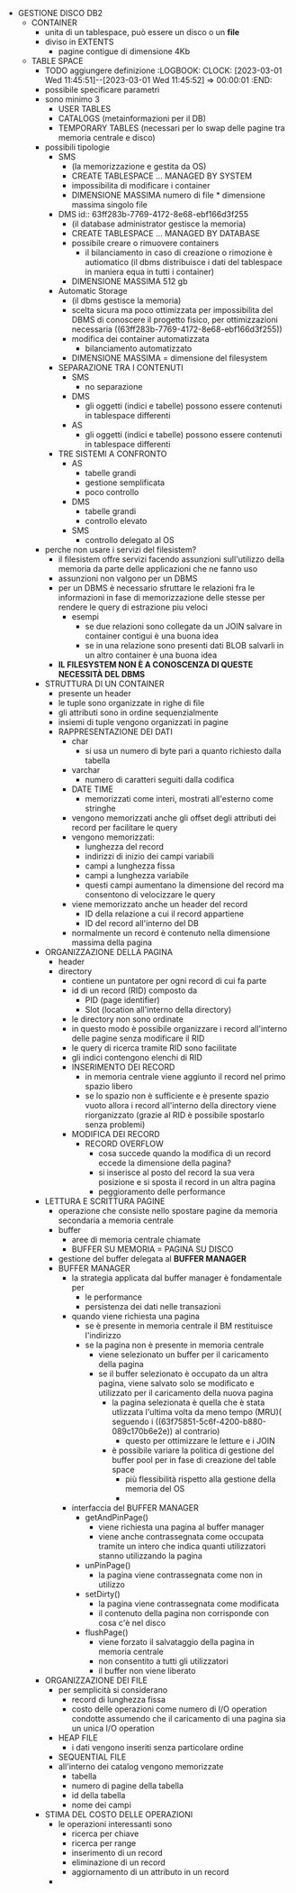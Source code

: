 - GESTIONE DISCO DB2
	- CONTAINER
		- unita di un tablespace, può essere un disco o un **file**
		- diviso in EXTENTS
			- pagine contigue di dimensione 4Kb
	- TABLE SPACE
		- TODO aggiungere definizione
		  :LOGBOOK:
		  CLOCK: [2023-03-01 Wed 11:45:51]--[2023-03-01 Wed 11:45:52] =>  00:00:01
		  :END:
		- possibile specificare parametri
		- sono minimo 3
			- USER TABLES
			- CATALOGS (metainformazioni per il DB)
			- TEMPORARY TABLES (necessari per lo swap delle pagine tra memoria centrale e disco)
		- possibili tipologie
			- SMS
				- (la memorizzazione e gestita da OS)
				- CREATE TABLESPACE ... MANAGED BY SYSTEM
				- impossibilita di modificare i container
				- DIMENSIONE MASSIMA numero di file * dimensione massima singolo file
			- DMS
			  id:: 63ff283b-7769-4172-8e68-ebf166d3f255
				- (il database administrator gestisce la memoria)
				- CREATE TABLESPACE ... MANAGED BY DATABASE
				- possibile creare o rimuovere containers
					- il bilanciamento in caso di creazione o rimozione è autiomatico (il dbms distribuisce i dati del tablespace in maniera equa in tutti i container)
				- DIMENSIONE MASSIMA 512 gb
			- Automatic Storage
				- (il dbms gestisce la memoria)
				- scelta sicura ma poco ottimizzata per impossibilita del DBMS di conoscere il progetto fisico, per ottimizzazioni necessaria ((63ff283b-7769-4172-8e68-ebf166d3f255))
				- modifica dei container automatizzata
					- bilanciamento automatizzato
				- DIMENSIONE MASSIMA = dimensione del filesystem
			- SEPARAZIONE TRA I CONTENUTI
				- SMS
					- no separazione
				- DMS
					- gli oggetti (indici e tabelle) possono essere contenuti in tablespace differenti
				- AS
					- gli oggetti (indici e tabelle) possono essere contenuti in tablespace differenti
			- TRE SISTEMI A CONFRONTO
				- AS
					- tabelle grandi
					- gestione semplificata
					- poco controllo
				- DMS
					- tabelle grandi
					- controllo elevato
				- SMS
					- controllo delegato al OS
		- perche non usare i servizi del filesistem?
			- il filesistem offre servizi facendo assunzioni sull'utilizzo della memoria da parte delle applicazioni che ne fanno uso
			- assunzioni non valgono per un DBMS
			- per un DBMS è necessario sfruttare le relazioni fra le informazioni in fase di memorizzazione delle stesse per rendere le query di estrazione piu veloci
				- esempi
					- se due relazioni sono collegate da un JOIN salvare in container contigui è una buona idea
					- se in una relazione sono presenti dati BLOB salvarli in un altro container è una buona idea
			- **IL FILESYSTEM NON È A CONOSCENZA DI QUESTE NECESSITÀ DEL DBMS**
		- STRUTTURA DI UN CONTAINER
			- presente un header
			- le tuple sono organizzate in righe di file
			- gli attributi sono in ordine sequenzialmente
			- insiemi di tuple vengono organizzati in pagine
			- RAPPRESENTAZIONE DEI DATI
				- char
					- si usa un numero di byte pari a quanto richiesto dalla tabella
				- varchar
					- numero di caratteri seguiti dalla codifica
				- DATE TIME
					- memorizzati come interi, mostrati all'esterno come stringhe
				- vengono memorizzati anche gli offset degli attributi dei record per facilitare le query
				- vengono memorizzati:
					- lunghezza del record
					- indirizzi di inizio dei campi variabili
					- campi a lunghezza fissa
					- campi a lunghezza variabile
					- questi campi aumentano la dimensione del record ma consentono di velocizzare le query
				- viene memorizzato anche un header del record
					- ID della relazione a cui il record appartiene
					- ID del record all'interno del DB
				- normalmente un record è contenuto nella dimensione massima della pagina
		- ORGANIZZAZIONE DELLA PAGINA
			- header
			- directory
				- contiene un puntatore per ogni record di cui fa parte
				- id di un record (RID) composto da
					- PID (page identifier)
					- Slot (location all'interno della directory)
				- le directory non sono ordinate
				- in questo modo è possibile organizzare i record all'interno delle pagine senza modificare il RID
				- le query di ricerca tramite RID sono facilitate
				- gli indici contengono elenchi di RID
				- INSERIMENTO DEI RECORD
					- in memoria centrale viene aggiunto il record nel primo spazio libero
					- se lo spazio non è sufficiente e è presente spazio vuoto allora i record all'interno della directory viene riorganizzato (grazie al RID è possibile spostarlo senza problemi)
				- MODIFICA DEI RECORD
					- RECORD OVERFLOW
						- cosa succede quando la modifica di un record eccede la dimensione della pagina?
						- si inserisce al posto del record la sua vera posizione e si sposta il record in un altra pagina
						- peggioramento delle performance
		- LETTURA E SCRITTURA PAGINE
			- operazione che consiste nello spostare pagine da memoria secondaria a memoria centrale
			- buffer
				- aree di memoria centrale chiamate
				- BUFFER SU MEMORIA = PAGINA SU DISCO
			- gestione del buffer delegata al **BUFFER MANAGER**
			- BUFFER MANAGER
				- la strategia applicata dal buffer manager è fondamentale per
					- le performance
					- persistenza dei dati nelle transazioni
				- quando viene richiesta una pagina
					- se è presente in memoria centrale il BM restituisce l'indirizzo
					- se la pagina non è presente in memoria centrale
						- viene selezionato un buffer per il caricamento della pagina
						- se il buffer selezionato è occupato da un altra pagina, viene salvato solo se modificato e utilizzato per il caricamento della nuova pagina
							- la pagina selezionata è quella che è stata utlizzata l'ultima volta da meno tempo (MRU)( seguendo i ((63f75851-5c6f-4200-b880-089c170b6e2e)) al contrario)
								- questo per ottimizzare le letture e i JOIN
							- è possibile variare la politica di gestione del buffer pool per in fase di creazione del table space
								- più flessibilità rispetto alla gestione della memoria del OS
								-
				- interfaccia del BUFFER MANAGER
					- getAndPinPage()
						- viene richiesta una pagina al buffer manager
						- viene anche contrassegnata come occupata tramite un intero che indica quanti utilizzatori stanno utilizzando la pagina
					- unPinPage()
						- la pagina viene contrassegnata come non in utilizzo
					- setDirty()
						- la pagina viene contrassegnata come modificata
						- il contenuto della pagina non corrisponde con cosa c'è nel disco
					- flushPage()
						- viene forzato il salvataggio della pagina in memoria centrale
						- non consentito a tutti gli utilizzatori
						- il buffer non viene liberato
		- ORGANIZZAZIONE DEI FILE
			- per semplicità si considerano
				- record di lunghezza fissa
				- costo delle operazioni come numero di I/O operation condotte assumendo che il caricamento di una pagina sia un unica I/O operation
			- HEAP FILE
				- i dati vengono inseriti senza particolare ordine
			- SEQUENTIAL FILE
			- all'interno dei catalog vengono memorizzate
				- tabella
				- numero di pagine della tabella
				- id della tabella
				- nome dei campi
		- STIMA DEL COSTO DELLE OPERAZIONI
			- le operazioni interessanti sono
				- ricerca per chiave
				- ricerca per range
				- inserimento di un record
				- eliminazione di un record
				- aggiornamento di un attributo in un record
			-